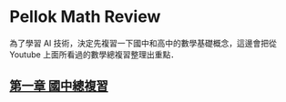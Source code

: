 # Pellok Math Review

為了學習 AI 技術，決定先複習一下國中和高中的數學基礎概念，這邊會把從 Youtube 上面所看過的數學總複習整理出重點．

## [第一章 國中總複習](https://pellok.gitbooks.io/math-review/content/chapter1.html)



